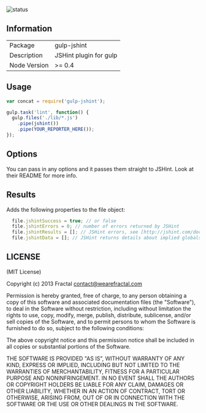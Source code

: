 ![status](https://secure.travis-ci.org/wearefractal/gulp-jshint.png?branch=master)

## Information

<table>
<tr> 
<td>Package</td><td>gulp-jshint</td>
</tr>
<tr>
<td>Description</td>
<td>JSHint plugin for gulp</td>
</tr>
<tr>
<td>Node Version</td>
<td>>= 0.4</td>
</tr>
</table>

## Usage

```javascript
var concat = require('gulp-jshint');

gulp.task('lint', function() {
  gulp.files('./lib/*.js')
    .pipe(jshint())
    .pipe(YOUR_REPORTER_HERE());
});
```

## Options

You can pass in any options and it passes them straight to JSHint. Look at their README for more info.

## Results

Adds the following properties to the file object:

```javascript
  file.jshintSuccess = true; // or false
  file.jshintErrors = 0; // number of errors returned by JSHint
  file.jshintResults = []; // JSHint errors, see [http://jshint.com/docs/reporters/](http://jshint.com/docs/reporters/)
  file.jshintData = []; // JSHint returns details about implied globals, cyclomatic complexity, etc
```

## LICENSE

(MIT License)

Copyright (c) 2013 Fractal <contact@wearefractal.com>

Permission is hereby granted, free of charge, to any person obtaining
a copy of this software and associated documentation files (the
"Software"), to deal in the Software without restriction, including
without limitation the rights to use, copy, modify, merge, publish,
distribute, sublicense, and/or sell copies of the Software, and to
permit persons to whom the Software is furnished to do so, subject to
the following conditions:

The above copyright notice and this permission notice shall be
included in all copies or substantial portions of the Software.

THE SOFTWARE IS PROVIDED "AS IS", WITHOUT WARRANTY OF ANY KIND,
EXPRESS OR IMPLIED, INCLUDING BUT NOT LIMITED TO THE WARRANTIES OF
MERCHANTABILITY, FITNESS FOR A PARTICULAR PURPOSE AND
NONINFRINGEMENT. IN NO EVENT SHALL THE AUTHORS OR COPYRIGHT HOLDERS BE
LIABLE FOR ANY CLAIM, DAMAGES OR OTHER LIABILITY, WHETHER IN AN ACTION
OF CONTRACT, TORT OR OTHERWISE, ARISING FROM, OUT OF OR IN CONNECTION
WITH THE SOFTWARE OR THE USE OR OTHER DEALINGS IN THE SOFTWARE.
